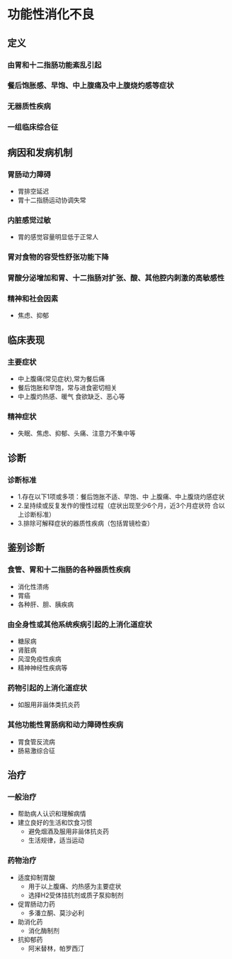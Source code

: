 # 功能性消化不良
## 定义
### 由胃和十二指肠功能紊乱引起
### 餐后饱胀感、早饱、中上腹痛及中上腹烧灼感等症状
### 无器质性疾病
### 一组临床综合征
## 病因和发病机制
### 胃肠动力障碍
- 胃排空延迟
- 胃十二指肠运动协调失常
### 内脏感觉过敏
- 胃的感觉容量明显低于正常人
### 胃对食物的容受性舒张功能下降
### 胃酸分泌增加和胃、十二指肠对扩张、酸、其他腔内刺激的高敏感性
### 精神和社会因素
- 焦虑、抑郁
## 临床表现
### 主要症状
- 中上腹痛(常见症状),常为餐后痛
- 餐后饱胀和早饱，常与进食密切相关 
- 中上腹灼热感、暖气 食欲缺乏、恶心等
### 精神症状
- 失眠、焦虑、抑郁、头痛、注意力不集中等 
## 诊断
### 诊断标准
- 1.存在以下1项或多项：餐后饱胀不适、早饱、中
上腹痛、中上腹烧灼感症状
- 2.呈持续或反复发作的慢性过程（症状出现至少6个月，近3个月症状符
合以上诊断标准）
- 3.排除可解释症状的器质性疾病（包括胃镜检查）
## 鉴别诊断
### 食管、胃和十二指肠的各种器质性疾病
- 消化性溃疡
- 胃癌
- 各种肝、胆、胰疾病
### 由全身性或其他系统疾病引起的上消化道症状
- 糖尿病
- 肾脏病
- 风湿免疫性疾病
- 精神神经性疾病等
### 药物引起的上消化道症状
- 如服用非甾体类抗炎药 
### 其他功能性胃肠病和动力障碍性疾病
- 胃食管反流病
- 肠易激综合征
## 治疗
### 一般治疗
- 帮助病人认识和理解病情
- 建立良好的生活和饮食习惯
  - 避免烟酒及服用非甾体抗炎药
  - 生活规律，适当运动
### 药物治疗
- 适度抑制胃酸
  - 用于以上腹痛、灼热感为主要症状
  - 选择H2受体拮抗剂或质子泵抑制剂
- 促胃肠动力药
  - 多潘立酮、莫沙必利
- 助消化药
  - 消化酶制剂
- 抗抑郁药
  - 阿米替林，帕罗西汀